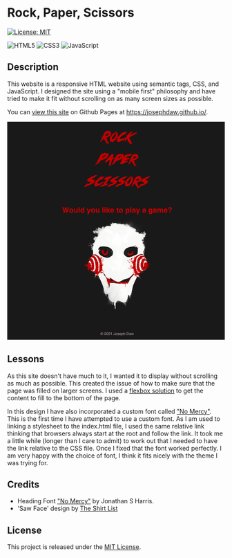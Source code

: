 # Rock, Paper, Scissors

[![License: MIT](https://img.shields.io/badge/License-MIT-yellow.svg)](https://opensource.org/licenses/MIT)

![HTML5](https://img.shields.io/badge/html-%23E34F26.svg?logo=html5&logoColor=white)
![CSS3](https://img.shields.io/badge/css-%231572B6.svg?&logo=css3&logoColor=white)
![JavaScript](https://img.shields.io/badge/javascript-%23323330.svg?&logo=javascript&logoColor=%23F7DF1E)

## Description
This website is a responsive HTML website using semantic tags, CSS, and JavaScript. I designed the site using a "mobile first" philosophy and have tried to make it fit without scrolling on as many screen sizes as possible.

You can [view this site](https://josephdaw.github.io/) on Github Pages at https://josephdaw.github.io/.

![site preview](assets/img/rock-paper-scissors.png)

## Lessons
As this site doesn't have much to it, I wanted it to display without scrolling as much as possible. This created the issue of how to make sure that the page was filled on larger screens. I used a [flexbox solution](https://stackoverflow.com/questions/16679146/force-footer-on-bottom-on-pages-with-little-content) to get the content to fill to the bottom of the page.

In this design I have also incorporated a custom font called ["No Mercy"](https://www.fontspace.com/no-mercy-font-f62831). This is the first time I have attempted to use a custom font. As I am used to linking a stylesheet to the index.html file, I used the same relative link thinking that browsers always start at the root and follow the link. It took me a little while (longer than I care to admit) to work out that I needed to have the link relative to the CSS file. Once I fixed that the font worked perfectly. I am very happy with the choice of font, I think it fits nicely with the theme I was trying for.

## Credits
- Heading Font ["No Mercy"](https://www.fontspace.com/no-mercy-font-f62831) by Jonathan S Harris.
- 'Saw Face' design by [The Shirt List](https://www.theshirtlist.com/lets-play-a-game-t-shirt-2/)

## License
This project is released under the [MIT License](LICENSE).